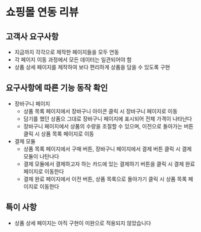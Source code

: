 # 쇼핑몰 연동 리뷰

## 고객사 요구사항
- 지금까지 각각으로 제작한 페이지들을 모두 연동
- 각 페이지 이동 과정에서 모든 데이터는 일관되어야 함
- 상품 상세 페이지를 제작하여 보다 편리하게 상품을 담을 수 있도록 구현

## 요구사항에 따른 기능 동작 확인
- 장바구니 페이지
  - 상품 목록 페이지에서 장바구니 아이콘 클릭 시 장바구니 페이지로 이동
  - 담기를 했던 상품으 그대로 장바구니 페이지에 표시되어 전체 가격이 나타난다
  - 장바구니 페이지에서 상품의 수량을 조절할 수 있으며, 이전으로 돌아가는 버튼 클릭 시 상품 목록 페이지로 이동
- 결제 모듈
  - 상품 목록 페이지에서 구매 버튼, 장바구니 페이지에서 결제 버튼 클릭 시 결제 모듈이 나탄나다
  - 결제 모듈에서 결제하고자 하는 카드에 있는 결제하기 버튼을 클릭 시 결제 완료 페이지로 이동한다
  - 결제 완료 페이지에서 이전 버튼, 상품 목록으로 돌아가기 클릭 시 상품 목록 페이지로 이동한다

## 특이 사항
- 상품 상세 페이지는 아직 구현이 미완으로 적용되지 않았습니다

